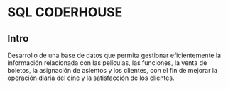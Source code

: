 # SQL CODERHOUSE

## Intro

Desarrollo de una base de datos que permita gestionar eficientemente la información relacionada con las películas, las funciones, la venta de boletos, la asignación de asientos y los clientes, con el fin de mejorar la operación diaria del cine y la satisfacción de los clientes.

